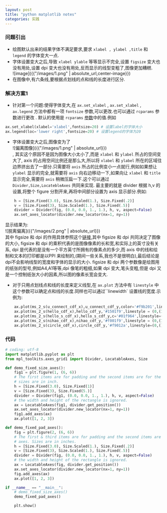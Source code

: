 ```yaml
---
layout: post
title: "python matplotlib notes"
categories: 实践
---
```


### 问题引出
- 绘图默认出来的结果字体不满足要求,要求 `xlabel , ylabel ,title` 和 `legend` 的字体变大一点.   
- 字体设置变大之后,导致 `xlabel ylable` 等等显示不完全,设置 `figsize` 变大也没有用处,设置 dpi 变大也没有用处,反而显示的线型变粗了,图像更加糟糕.  
![image]({{"/images/1.png" | absolute_url,center-image}})
- 在图像中,有六条线,要根据点划线的点和线的长度进行区分.    



### 解决方案1
- 针对第一个问题:使得字体变大,在 `ax.set_xlabel` , `ax.set_xlabel` , `ax.legend` 方法中都有一项 `fontsize` 参数,可以更改.也可以通过 `rcparams` 参数进行更改 . 默认的使用是 `rcparams` [参数](https://matplotlib.org/users/customizing.html#dynamic-rc-settings)中的值.例如
```python
ax.set_xlabel(xlabel='xlabel',fontsize=20) # 设置label的字体大小
ax.legend(loc='lower right',fontsize=20) # 设置legend的字体为20
```
- 字体设置变大之后,图像变为了  
![偏离图像]({{"/images/1.png" | absolute_url}})   
, 其实这个原因不是因为图像大小太小了,而是 `xlabel` 和 `ylabel` 所占的空间变大了, axis 的占用空间比例还是那么大,所以将 `xlabel` 和 `ylabel` 所在的区域往边界挤出去了一部分.只需要将 `axis` 所占的比例变小一点就行,例如如果想让 `ylabel` 显示的完全,就需要将 `axis` 向右边移动一下,如果向让 `xlabel` 和 `title` 显示完全,需要将 `axis` 稍微压扁一下.这个可以通过 `Divider,Size,LocatebleAxes` 共同来实现.
最主要的就是 divider 根据 h,v 的设置,将整个 figure 分割开来,再将中间部分设置为 axis 显示部分.例如:
```python 
    h = [Size.Fixed(3.0), Size.Scaled(1.), Size.Fixed(.2)]
    v = [Size.Fixed(3), Size.Scaled(1.), Size.Fixed(.5)]
    divider = Divider(fig, (0.0, 0.0, 1., 1.), h, v, aspect=False)
    ax.set_axes_locator(divider.new_locator(nx=1, ny=1))
```

显示结果为:  
![脱离偏离]({{"/images/2.png" | absolute_url}})  
其中 figsize 和 dpi 的作用具体参照这个[链接](https://stackoverflow.com/a/47639545/8348294),其中 figsize 和 dpi 共同决定了图像的大小, figsize 和 dpi 的乘积代表的是图像像素的长和宽,和实际上的英寸没有关系, dpi 是代表的是没有一个平方英寸所拥有的像素点的多少,而 axis 中的线和绘制和文本的打印都是以PPI 来绘制的,(期间一些关系,我也不是很明白),最后结论是dpi不会影响线型的宽度和字体的显示的大小. figsize 和 dpi 两个参数像是绘图用的纸张的型号,例如A4,A1等等,dpi 像笔的粗细,如果 dpi 变大,笔头变粗,但是 dpi 又是一个控制纸张大小的因素,所以图的像素长宽会变大.

- 对于只用点划线点和线的长度来定义线型,在 `ax.plot` 方法中有 `linestyle` 中这个参数可以确定点和线的长度.同样也可以通过``linewidth` 设置线的宽度.示例为:

```python
    ax.plot(ms_2_s(u_connect_cdf_x),u_connect_cdf_y,color='#f9b201',linestyle=(0,(0.3,0.8)),linewidth=1,label='U-Connect')
    ax.plot(ms_2_s(hello_cdf_x),hello_cdf_y,'#1501f9',linestyle = (0,(1,0.4,0.2,0.4)),linewidth=1,label='Hello')
    ax.plot(ms_2_s(hello_s_cdf_x),hello_s_cdf_y,c='#01f964',linestyle=(0,(0.2,0.8)),linewidth=1,label='Hello-S')
    ax.plot(ms_2_s(nihao_cdf_x),nihao_cdf_y,'#f001f9',linestyle = (0,(1,2)),linewidth=1,label='Nihao')
    ax.plot(ms_2_s(circle_cdf_x),circle_cdf_y,'#f9012a',linestyle=(0,()),linewidth=1,label='Circle')
```

### 代码  

```python
# coding: utf-8
import matplotlib.pyplot as plt
from mpl_toolkits.axes_grid1 import Divider, LocatableAxes, Size

def demo_fixed_size_axes():
    fig1 = plt.figure(1, (6, 6))
    # The first items are for padding and the second items are for the axes.
    # sizes are in inch.
    h = [Size.Fixed(3.0), Size.Fixed(1)]
    v = [Size.Fixed(3), Size.Fixed(5.)]
    divider = Divider(fig1, (0.0, 0.0, 1., 1.), h, v, aspect=False)
    # the width and height of the rectangle is ignored.
    ax = LocatableAxes(fig1, divider.get_position())
    ax.set_axes_locator(divider.new_locator(nx=1, ny=1))
    fig1.add_axes(ax)
    ax.plot([1, 2, 3])

def demo_fixed_pad_axes():
    fig = plt.figure(2, (6, 6))
    # The first & third items are for padding and the second items are for the
    # axes. Sizes are in inches.
    h = [Size.Fixed(3.0), Size.Scaled(1.), Size.Fixed(.2)]
    v = [Size.Fixed(3), Size.Scaled(1.), Size.Fixed(.5)]
    divider = Divider(fig, (0.0, 0.0, 1., 1.), h, v, aspect=False)
    # the width and height of the rectangle is ignored.
    ax = LocatableAxes(fig, divider.get_position())
    ax.set_axes_locator(divider.new_locator(nx=1, ny=1))
    fig.add_axes(ax)
    ax.plot([1, 2, 3])

if __name__ == "__main__":
    # demo_fixed_size_axes()
    demo_fixed_pad_axes()

    plt.show()
```
